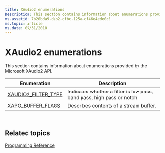 ```yaml
---
title: XAudio2 enumerations
Description: This section contains information about enumerations provided by the Microsoft XAudio2 API.
ms.assetid: 7b20bda9-dab2-cfbc-125a-cf46e4ede0c8
ms.topic: article
ms.date: 05/31/2018
---
```


# XAudio2 enumerations

This section contains information about enumerations provided by the Microsoft XAudio2 API.



| Enumeration                                      | Description                                                                       |
|--------------------------------------------------|-----------------------------------------------------------------------------------|
| [XAUDIO2\_FILTER\_TYPE](/windows/desktop/api/xaudio2/ne-xaudio2-xaudio2_filter_type) | Indicates whether a filter is low pass, band pass, high pass or notch.<br/> |
| [XAPO\_BUFFER\_FLAGS](/windows/desktop/api/xapo/ne-xapo-xapo_buffer_flags)     | Describes contents of a stream buffer.<br/>                                 |



 

## Related topics

<dl> <dt>

[Programming Reference](programming-reference.md)
</dt> </dl>

 

 





